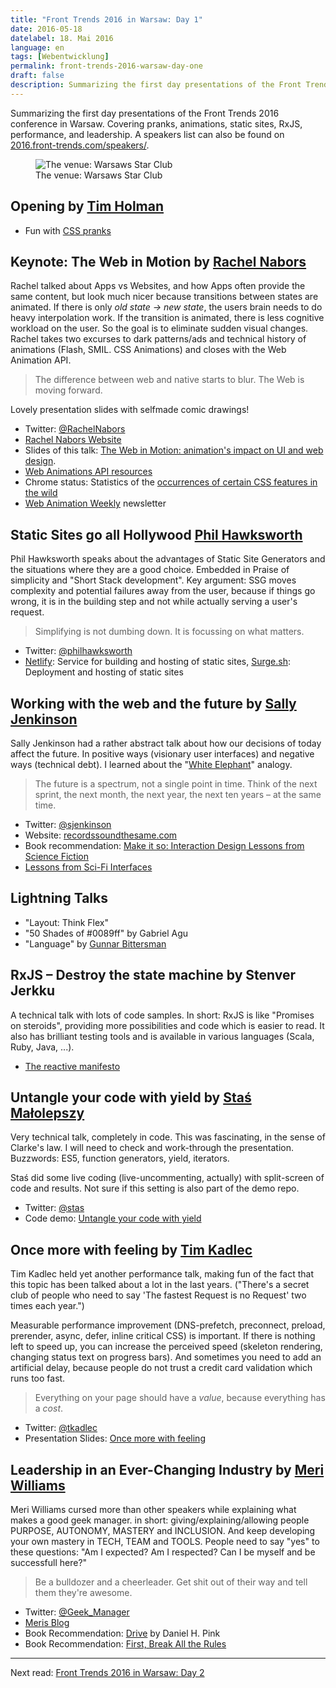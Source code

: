 ```yaml
---
title: "Front Trends 2016 in Warsaw: Day 1"
date: 2016-05-18
datelabel: 18. Mai 2016
language: en
tags: [Webentwicklung]
permalink: front-trends-2016-warsaw-day-one
draft: false
description: Summarizing the first day presentations of the Front Trends 2016 conference in Warsaw. Covering pranks, animations, static sites, RxJS, performance, and leadership.
---
```


Summarizing the first day presentations of the Front Trends 2016 conference in Warsaw. Covering pranks, animations, static sites, RxJS, performance, and leadership. A speakers list can also be found on [2016.front-trends.com/speakers/](https://2016.front-trends.com/speakers/).

<figure>
	<img src="/images/2016/05/front-trends-venue.jpg" alt="The venue: Warsaws Star Club" />
	<figcaption>The venue: Warsaws Star Club</figcaption>
</figure>

## Opening by [Tim Holman](https://twitter.com/twholman)

* Fun with [CSS pranks](http://slides.com/tholman/css-pranks/#/)


## Keynote: The Web in Motion by [Rachel Nabors](https://twitter.com/RachelNabors)

Rachel talked about Apps vs Websites, and how Apps often provide the same content, but look much nicer because transitions between states are animated. If there is only _old state -> new state_, the users brain needs to do heavy interpolation work. If the transition is animated, there is less cognitive workload on the user. So the goal is to eliminate sudden visual changes. Rachel takes two excurses to dark patterns/ads and technical history of animations (Flash, SMIL. CSS Animations) and closes with the Web Animation API.

> The difference between web and native starts to blur. The Web is moving forward.

Lovely presentation slides with selfmade comic drawings!

* Twitter: [@RachelNabors](https://twitter.com/RachelNabors)
* [Rachel Nabors Website](http://rachelnabors.com)
* Slides of this talk: [The Web in Motion: animation's impact on UI and web design](http://slideshare.net/CrowChick/the-web-in-motion-animations-impact-on-ui-and-web-design).
* [Web Animations API resources](http://rachelnabors.com/waapi)
* Chrome status: Statistics of the [occurrences of certain CSS features in the wild](http://www.chromestatus.com/metrics/css/popularity)
* [Web Animation Weekly](http://webanimationweekly.com/) newsletter



## Static Sites go all Hollywood [Phil Hawksworth](https://twitter.com/philhawksworth)

Phil Hawksworth speaks about the advantages of Static Site Generators and the situations where they are a good choice. Embedded in Praise of simplicity and "Short Stack development". Key argument: SSG moves complexity and potential failures away from the user, because if things go wrong, it is in the building step and not while actually serving a user's request.

> Simplifying is not dumbing down. It is focussing on what matters.

* Twitter: [@philhawksworth](https://twitter.com/philhawksworth)
* [Netlify](http://www.netlify.com): Service for building and hosting of static sites, [Surge.sh](http://surge.sh): Deployment and hosting of static sites



## Working with the web and the future by [Sally Jenkinson](https://twitter.com/sjenkinson)

Sally Jenkinson had a rather abstract talk about how our decisions of today affect the future. In positive ways (visionary user interfaces) and negative ways (technical debt). I learned about the "[White Elephant](https://en.wikipedia.org/wiki/White_elephant)" analogy.

> The future is a spectrum, not a single point in time. Think of the next sprint, the next month, the next year, the next ten years – at the same time.

* Twitter: [@sjenkinson](https://twitter.com/sjenkinson)
* Website: [recordssoundthesame.com](http://www.recordssoundthesame.com)
* Book recommendation: [Make it so: Interaction Design Lessons from Science Fiction](http://rosenfeldmedia.com/books/make-it-so/)
* [Lessons from Sci-Fi Interfaces](http://www.scifiinterfaces.com)



## Lightning Talks
* "Layout: Think Flex"
* "50 Shades of #0089ff" by Gabriel Agu
* "Language" by [Gunnar Bittersman](https://twitter.com/g16n)



## RxJS – Destroy the state machine by Stenver Jerkku

A technical talk with lots of code samples. In short: RxJS is like "Promises on steroids", providing more possibilities and code which is easier to read. It also has brilliant testing tools and is available in various languages (Scala, Ruby, Java, ...).

* [The reactive manifesto](http://www.reactivemanifesto.org)



## Untangle your code with yield by [Staś Małolepszy](https://twitter.com/stas)

Very technical talk, completely in code. This was fascinating, in the sense of Clarke's law. I will need to check and work-through the presentation. Buzzwords: ES5, function generators, yield, iterators.

Staś did some live coding (live-uncommenting, actually) with split-screen of code and results. Not sure if this setting is also part of the demo repo.

* Twitter: [@stas](https://twitter.com/stas)
* Code demo: [Untangle your code with yield](http://www.github.com/stasm/preso)



## Once more with feeling by [Tim Kadlec](https://twitter.com/tkadlec)

Tim Kadlec held yet another performance talk, making fun of the fact that this topic has been talked about a lot in the last years. ("There's a secret club of people who need to say 'The fastest Request is no Request' two times each year.")

Measurable performance improvement (DNS-prefetch, preconnect, preload, prerender, async, defer, inline critical CSS) is important. If there is nothing left to speed up, you can increase the perceived speed (skeleton rendering, changing status text on progress bars). And sometimes you need to add an artificial delay, because people do not trust a credit card validation which runs too fast.

> Everything on your page should have a _value_, because everything has a _cost_.

* Twitter: [@tkadlec](https://twitter.com/tkadlec)
* Presentation Slides: [Once more with feeling](https://speakerdeck.com/tkadlec/once-more-with-feeling)



## Leadership in an Ever-Changing Industry by [Meri Williams](https://twitter.com/Geek_Manager)

Meri Williams cursed more than other speakers while explaining what makes a good geek manager. in short: giving/explaining/allowing people  PURPOSE, AUTONOMY, MASTERY and INCLUSION. And keep developing your own mastery in TECH, TEAM and TOOLS. People need to say "yes" to these questions: "Am I expected? Am I respected? Can I be myself and be successfull here?"

> Be a bulldozer and a cheerleader. Get shit out of their way and tell them they're awesome.

* Twitter: [@Geek_Manager](https://twitter.com/Geek_Manager)
* [Meris Blog](http://blog.geekmanager.co.uk/)
* Book Recommendation: [Drive](http://www.danpink.com/books/drive/) by Daniel H. Pink
* Book Recommendation: [First, Break All the Rules](http://www.gallup.com/press/176069/first-break-rules-world-greatest-managers-differently.aspx)


----
Next read: [Front Trends 2016 in Warsaw: Day 2](/front-trends-2016-warsaw-day-two)
